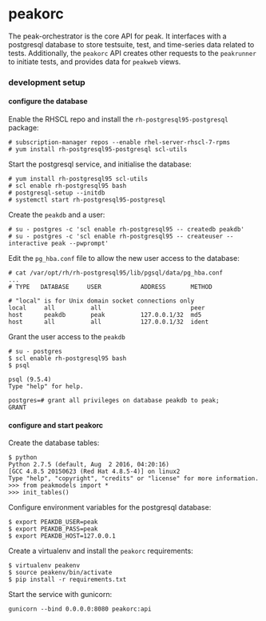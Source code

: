 # peakorc

The peak-orchestrator is the core API for peak. It interfaces with a postgresql database to store testsuite, test, and time-series data related to tests. Additionally, the `peakorc` API creates other requests to the `peakrunner` to initiate tests, and provides data for `peakweb` views.

### development setup

#### configure the database

Enable the RHSCL repo and install the `rh-postgresql95-postgresql` package:

```
# subscription-manager repos --enable rhel-server-rhscl-7-rpms
# yum install rh-postgresql95-postgresql scl-utils
```
Start the postgresql service, and initialise the database:

```
# yum install rh-postgresql95 scl-utils
# scl enable rh-postgresql95 bash
# postgresql-setup --initdb
# systemctl start rh-postgresql95-postgresql

```
Create the `peakdb` and a user:

```
# su - postgres -c 'scl enable rh-postgresql95 -- createdb peakdb'
# su - postgres -c 'scl enable rh-postgresql95 -- createuser --interactive peak --pwprompt'
```

Edit the `pg_hba.conf` file to allow the new user access to the database:

```
# cat /var/opt/rh/rh-postgresql95/lib/pgsql/data/pg_hba.conf
...
# TYPE   DATABASE     USER           ADDRESS       METHOD

# "local" is for Unix domain socket connections only
local     all          all                         peer
host      peakdb       peak          127.0.0.1/32  md5
host      all          all           127.0.0.1/32  ident
```
Grant the user access to the `peakdb`

```
# su - postgres
$ scl enable rh-postgresql95 bash
$ psql

psql (9.5.4)
Type "help" for help.

postgres=# grant all privileges on database peakdb to peak;
GRANT
```

#### configure and start peakorc

Create the database tables:

```
$ python
Python 2.7.5 (default, Aug  2 2016, 04:20:16) 
[GCC 4.8.5 20150623 (Red Hat 4.8.5-4)] on linux2
Type "help", "copyright", "credits" or "license" for more information.
>>> from peakmodels import *
>>> init_tables()
```

Configure environment variables for the postgresql database:

```
$ export PEAKDB_USER=peak
$ export PEAKDB_PASS=peak
$ export PEAKDB_HOST=127.0.0.1
```

Create a virtualenv and install the `peakorc` requirements:

```
$ virtualenv peakenv
$ source peakenv/bin/activate
$ pip install -r requirements.txt
```

Start the service with gunicorn:

```
gunicorn --bind 0.0.0.0:8080 peakorc:api
```
